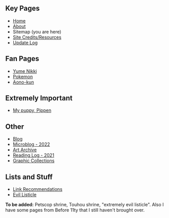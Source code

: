 ## Key Pages
* [Home](../home/)
* [About](../about/)
* Sitemap (you are here)
* [Site Credits/Resources](../credits/)
* [Update Log](../update-log/)
## Fan Pages
* [Yume Nikki](../yume-nikki/)
* [Pokemon](../pokemon/)
* [Aono-kun](../aono/thoughts/)
## Extremely Important
* [My puppy, Pippen](../pippen/)
## Other
* [Blog](../blog/)
* [Microblog - 2022](../diary-2022/)
* [Art Archive](../ort/)
* [Reading Log - 2021](../book-club/)
* [Graphic Collections](../silly-stuff/)
## Lists and Stuff
* [Link Recommendations](../link-directory/)
* [Evil Listicle](../evil-listicle/)

**To be added:** Petscop shrine, Touhou shrine, "extremely evil listicle". Also I have some pages from Before 11ty that I still haven't brought over.
